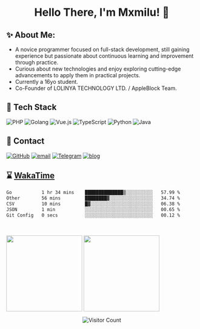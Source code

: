 <h1 align="center"> Hello There, I'm Mxmilu! 👋 </h1>

## ✨ About Me:

- A novice programmer focused on full-stack development, still gaining experience but passionate about continuous learning and improvement through practice.
- Curious about new technologies and enjoy exploring cutting-edge advancements to apply them in practical projects.
- Currently a 16yo student.
- Co-Founder of LOLINYA TECHNOLOGY LTD. / AppleBlock Team.

## 🔭 Tech Stack

![PHP](https://img.shields.io/badge/-PHP-777BB4?style=for-the-badge&logo=php&logoColor=white)
![Golang](https://img.shields.io/badge/-Golang-00ADD8?style=for-the-badge&logo=go&logoColor=white)
![Vue.js](https://img.shields.io/badge/-Vue.js-4FC08D?style=for-the-badge&logo=vue.js&logoColor=white)
![TypeScript](https://img.shields.io/badge/-TypeScript-3178C6?style=for-the-badge&logo=typescript&logoColor=white)
![Python](https://img.shields.io/badge/-Python-3776AB?style=for-the-badge&logo=python&logoColor=white)
![Java](https://img.shields.io/badge/-Java-007396?style=for-the-badge&logo=openjdk&logoColor=white)

## 🤝 Contact
[![GitHub](https://img.shields.io/badge/GitHub-%2312100E.svg?style=for-the-badge&logo=github&logoColor=white)](https://github.com/mxmilu666)
[![email](https://img.shields.io/badge/email-0078D4?style=for-the-badge&logo=maildotru&logoColor=white)](mailto:milu@milu.moe)
[![Telegram](https://img.shields.io/badge/Telegram-@Ximiawa_bot-26A5E4?style=for-the-badge&logo=telegram&logoColor=white)](https://t.me/Ximiawa_bot)
[![blog](https://img.shields.io/badge/blog-21759B?style=for-the-badge&logo=wordpress&logoColor=white)](https://milu.ink)

## ⌛️ [WakaTime](https://wakatime.com/)

<!--START_SECTION:waka-->

```txt
Go           1 hr 34 mins    ██████████████▒░░░░░░░░░░   57.99 %
Other        56 mins         ████████▓░░░░░░░░░░░░░░░░   34.74 %
CSV          10 mins         █▓░░░░░░░░░░░░░░░░░░░░░░░   06.38 %
JSON         1 min           ░░░░░░░░░░░░░░░░░░░░░░░░░   00.65 %
Git Config   0 secs          ░░░░░░░░░░░░░░░░░░░░░░░░░   00.12 %
```

<!--END_SECTION:waka-->

<br/>

<p>
    <img src="https://github-readme-stats.vercel.app/api?username=Mxmilu666&show_icons=true&show=reviews,discussions_started,discussions_answered,prs_merged,prs_merged_percentage)](https://github.com/anuraghazra/github-readme-stats" style="height: 200px;" align="center"/>
    <img src="https://github-readme-stats.vercel.app/api/top-langs/?username=Mxmilu666&layout=donut" style="height: 200px;" align="center"/>
</p>

<div align="center">
    <img src="https://count.getloli.com/@Mxmilu" alt="Visitor Count"/>
</div>